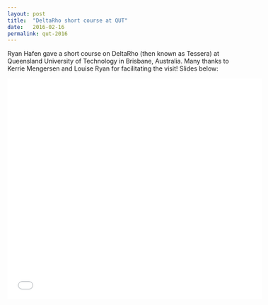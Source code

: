 ```yaml
---
layout: post
title:  "DeltaRho short course at QUT"
date:   2016-02-16
permalink: qut-2016
---
```


Ryan Hafen gave a short course on DeltaRho (then known as Tessera) at Queensland University of Technology in Brisbane, Australia.  Many thanks to Kerrie Mengersen and Louise Ryan for facilitating the visit!  Slides below:

<!--more-->

<div class="video-container">
  <iframe src="//slides.com/hafen/tessera-qut2016/embed" width="576" height="500" scrolling="no" frameborder="0" webkitallowfullscreen mozallowfullscreen allowfullscreen></iframe>
</div>
